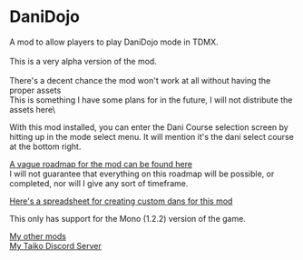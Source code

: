 # DaniDojo
 A mod to allow players to play DaniDojo mode in TDMX.\
\
This is a very alpha version of the mod.\
\
There's a decent chance the mod won't work at all without having the proper assets\
This is something I have some plans for in the future, I will not distribute the assets here\


With this mod installed, you can enter the Dani Course selection screen by hitting up in the mode select menu. It will mention it's the dani select course at the bottom right.


[A vague roadmap for the mod can be found here](https://docs.google.com/spreadsheets/d/1fuAAfK-0Vw74TwxXF5WVy1fh1ADsVzUkDd7dOHc7EdQ/edit#gid=1112016116)\
I will not guarantee that everything on this roadmap will be possible, or completed, nor will I give any sort of timeframe.

[Here's a spreadsheet for creating custom dans for this mod](https://docs.google.com/spreadsheets/d/1TfYlpvQT8nLS49-KBCuSheHGgxrXu0V-tvMNxPMw57U/edit#gid=1337941394)

This only has support for the Mono (1.2.2) version of the game.
 
[My other mods](https://docs.google.com/spreadsheets/d/1fuAAfK-0Vw74TwxXF5WVy1fh1ADsVzUkDd7dOHc7EdQ)\
[My Taiko Discord Server](https://discord.gg/6Bjf2xP)
